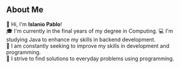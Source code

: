 ## About Me

👋 Hi, I'm **Islanio Pablo**!  
🎓 I'm currently in the final years of my degree in Computing.
💻 I'm studying Java to enhance my skills in backend development.  
🚀 I am constantly seeking to improve my skills in development and programming.  
🔧 I strive to find solutions to everyday problems using programming.
